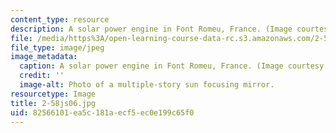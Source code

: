 ```yaml
---
content_type: resource
description: A solar power engine in Font Romeu, France. (Image courtesy of Wikipedia.)
file: /media/https%3A/open-learning-course-data-rc.s3.amazonaws.com/2-58j-radiative-transfer-spring-2006/82566101ea5c181aecf5ec0e199c65f0_2-58js06.jpg
file_type: image/jpeg
image_metadata:
  caption: A solar power engine in Font Romeu, France. (Image courtesy of [Wikipedia](http://en.wikipedia.org/wiki/Main_Page).)
  credit: ''
  image-alt: Photo of a multiple-story sun focusing mirror.
resourcetype: Image
title: 2-58js06.jpg
uid: 82566101-ea5c-181a-ecf5-ec0e199c65f0
---
```

